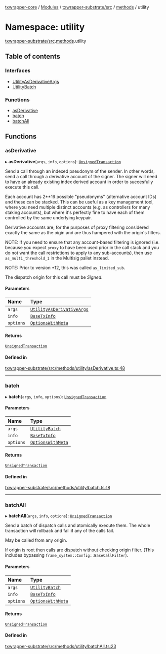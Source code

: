 [txwrapper-core](../README.md) / [Modules](../modules.md) / [txwrapper-substrate/src](txwrapper_substrate_src.md) / [methods](txwrapper_substrate_src.methods.md) / utility

# Namespace: utility

[txwrapper-substrate/src](txwrapper_substrate_src.md).[methods](txwrapper_substrate_src.methods.md).utility

## Table of contents

### Interfaces

- [UtilityAsDerivativeArgs](../interfaces/txwrapper_substrate_src.methods.utility.UtilityAsDerivativeArgs.md)
- [UtilityBatch](../interfaces/txwrapper_substrate_src.methods.utility.UtilityBatch.md)

### Functions

- [asDerivative](txwrapper_substrate_src.methods.utility.md#asderivative)
- [batch](txwrapper_substrate_src.methods.utility.md#batch)
- [batchAll](txwrapper_substrate_src.methods.utility.md#batchall)

## Functions

### asDerivative

▸ **asDerivative**(`args`, `info`, `options`): [`UnsignedTransaction`](../interfaces/txwrapper_core_src.UnsignedTransaction.md)

Send a call through an indexed pseudonym of the sender. In other words, send a call through a
derivative account of the signer. The signer will need to have an already existing index derived
account in order to succesfully execute this call.

Each account has 2**16 possible "pseudonyms" (alternative account IDs) and these can be
stacked. This can be useful as a key management tool, where you need multiple distinct accounts
(e.g. as controllers for many staking accounts), but where it's perfectly fine to have each of
them controlled by the same underlying keypair.

Derivative accounts are, for the purposes of proxy filtering considered exactly
the same as the oigin and are thus hampered with the origin's filters.

NOTE: If you need to ensure that any account-based filtering is ignored (i.e.
because you expect `proxy` to have been used prior in the call stack and you do not want
the call restrictions to apply to any sub-accounts), then use `as_multi_threshold_1`
in the Multisig pallet instead.

NOTE: Prior to version *12, this was called `as_limited_sub`.

The dispatch origin for this call must be _Signed_.

#### Parameters

| Name | Type |
| :------ | :------ |
| `args` | [`UtilityAsDerivativeArgs`](../interfaces/txwrapper_substrate_src.methods.utility.UtilityAsDerivativeArgs.md) |
| `info` | [`BaseTxInfo`](../interfaces/txwrapper_core_src.BaseTxInfo.md) |
| `options` | [`OptionsWithMeta`](../interfaces/txwrapper_core_src.OptionsWithMeta.md) |

#### Returns

[`UnsignedTransaction`](../interfaces/txwrapper_core_src.UnsignedTransaction.md)

#### Defined in

[txwrapper-substrate/src/methods/utility/asDerivative.ts:48](https://github.com/paritytech/txwrapper-core/blob/bb9e677/packages/txwrapper-substrate/src/methods/utility/asDerivative.ts#L48)

___

### batch

▸ **batch**(`args`, `info`, `options`): [`UnsignedTransaction`](../interfaces/txwrapper_core_src.UnsignedTransaction.md)

#### Parameters

| Name | Type |
| :------ | :------ |
| `args` | [`UtilityBatch`](../interfaces/txwrapper_substrate_src.methods.utility.UtilityBatch.md) |
| `info` | [`BaseTxInfo`](../interfaces/txwrapper_core_src.BaseTxInfo.md) |
| `options` | [`OptionsWithMeta`](../interfaces/txwrapper_core_src.OptionsWithMeta.md) |

#### Returns

[`UnsignedTransaction`](../interfaces/txwrapper_core_src.UnsignedTransaction.md)

#### Defined in

[txwrapper-substrate/src/methods/utility/batch.ts:18](https://github.com/paritytech/txwrapper-core/blob/bb9e677/packages/txwrapper-substrate/src/methods/utility/batch.ts#L18)

___

### batchAll

▸ **batchAll**(`args`, `info`, `options`): [`UnsignedTransaction`](../interfaces/txwrapper_core_src.UnsignedTransaction.md)

Send a batch of dispatch calls and atomically execute them.
The whole transaction will rollback and fail if any of the calls fail.

May be called from any origin.

If origin is root then calls are dispatch without checking origin filter.
(This includes bypassing `frame_system::Config::BaseCallFilter`).

#### Parameters

| Name | Type |
| :------ | :------ |
| `args` | [`UtilityBatch`](../interfaces/txwrapper_substrate_src.methods.utility.UtilityBatch.md) |
| `info` | [`BaseTxInfo`](../interfaces/txwrapper_core_src.BaseTxInfo.md) |
| `options` | [`OptionsWithMeta`](../interfaces/txwrapper_core_src.OptionsWithMeta.md) |

#### Returns

[`UnsignedTransaction`](../interfaces/txwrapper_core_src.UnsignedTransaction.md)

#### Defined in

[txwrapper-substrate/src/methods/utility/batchAll.ts:23](https://github.com/paritytech/txwrapper-core/blob/bb9e677/packages/txwrapper-substrate/src/methods/utility/batchAll.ts#L23)
